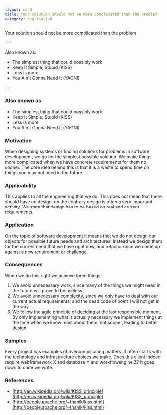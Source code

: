 ```yaml
---
layout: card
title: Your solution should not be more complicated than the problem
category: realisation
---
```

<p>Your solution should not be more complicated than the
      problem</p>
---
<p>
        Also known as:
      </p>
<ul>
<li>The simplest thing that could possibly work</li>
<li>Keep It Simple, Stupid (KISS)</li>
<li>Less is more</li>
<li>You Ain't Gonna Need It (YAGNI)</li>
</ul>
---

### Also known as

* The simplest thing that could possibly work
* Keep It Simple, Stupid (KISS)
* Less is more
* You Ain't Gonna Need It (YAGNI)

### Motivation

When designing systems or finding solutions for problems in software development, we go for the simplest possible solution. We make things more complicated when we have concrete requirements for them no sooner. The core idea behind this is that it is a waste to spend time on things you may not need in the future.

### Applicability

This applies to all the engineering that we do. This does not mean that there should have no design, on the contrary design is often a very important activity. We state that design has to be based on real and current requirements.

### Application

On the topic of software development it means that we do not design our objects for possible future needs and architectures. Instead we design them for the current need that we have right now, and refactor once we come up against a new requirement or challenge.

### Consequences

When we do this right we achieve three things:

1. We avoid unnecessary work, since many of the things we might need in the future will prove to be useless
2. We avoid unnecessary complexity, since we only have to deal with our current actual requirements, and the dead code of point 1 will not get in the way
3. We follow the agile principle of deciding at the last responsible moment. By only implementing what is actually necessary we implement things at the time when we know most about them, not sooner, leading to better design

### Samples

Every project has examples of overcomplicating matters. It often starts with the technology and infrastructure choices we make. Does this client indeed require webframework X and database Y and workflowengine Z? It goes down to code we write.

### References

* [http://en.wikipedia.org/wiki/KISS_principle](http://en.wikipedia.org/wiki/KISS_principle)
* [http://people.apache.org/~fhanik/kiss.html](http://people.apache.org/~fhanik/kiss.html)


